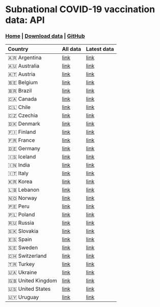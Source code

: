 # Subnational COVID-19 vaccination data: API
### [**Home**](https://sociepy.org/covid19-vaccination-subnational/) | [**Download data**](data/vaccinations.csv) | [**GitHub**](https://github.com/sociepy/covid19-vaccination-subnational)

| Country           | All data                                                                                           | Latest data                                                                                           |
|:------------------|:---------------------------------------------------------------------------------------------------|:------------------------------------------------------------------------------------------------------|
| 🇦🇷 Argentina      | [link](https://sociepy.org/covid19-vaccination-subnational/data/api/v1/all/country_by_iso/AR.json) | [link](https://sociepy.org/covid19-vaccination-subnational/data/api/v1/latest/country_by_iso/AR.json) |
| 🇦🇺 Australia      | [link](https://sociepy.org/covid19-vaccination-subnational/data/api/v1/all/country_by_iso/AU.json) | [link](https://sociepy.org/covid19-vaccination-subnational/data/api/v1/latest/country_by_iso/AU.json) |
| 🇦🇹 Austria        | [link](https://sociepy.org/covid19-vaccination-subnational/data/api/v1/all/country_by_iso/AT.json) | [link](https://sociepy.org/covid19-vaccination-subnational/data/api/v1/latest/country_by_iso/AT.json) |
| 🇧🇪 Belgium        | [link](https://sociepy.org/covid19-vaccination-subnational/data/api/v1/all/country_by_iso/BE.json) | [link](https://sociepy.org/covid19-vaccination-subnational/data/api/v1/latest/country_by_iso/BE.json) |
| 🇧🇷 Brazil         | [link](https://sociepy.org/covid19-vaccination-subnational/data/api/v1/all/country_by_iso/BR.json) | [link](https://sociepy.org/covid19-vaccination-subnational/data/api/v1/latest/country_by_iso/BR.json) |
| 🇨🇦 Canada         | [link](https://sociepy.org/covid19-vaccination-subnational/data/api/v1/all/country_by_iso/CA.json) | [link](https://sociepy.org/covid19-vaccination-subnational/data/api/v1/latest/country_by_iso/CA.json) |
| 🇨🇱 Chile          | [link](https://sociepy.org/covid19-vaccination-subnational/data/api/v1/all/country_by_iso/CL.json) | [link](https://sociepy.org/covid19-vaccination-subnational/data/api/v1/latest/country_by_iso/CL.json) |
| 🇨🇿 Czechia        | [link](https://sociepy.org/covid19-vaccination-subnational/data/api/v1/all/country_by_iso/CZ.json) | [link](https://sociepy.org/covid19-vaccination-subnational/data/api/v1/latest/country_by_iso/CZ.json) |
| 🇩🇰 Denmark        | [link](https://sociepy.org/covid19-vaccination-subnational/data/api/v1/all/country_by_iso/DK.json) | [link](https://sociepy.org/covid19-vaccination-subnational/data/api/v1/latest/country_by_iso/DK.json) |
| 🇫🇮 Finland        | [link](https://sociepy.org/covid19-vaccination-subnational/data/api/v1/all/country_by_iso/FI.json) | [link](https://sociepy.org/covid19-vaccination-subnational/data/api/v1/latest/country_by_iso/FI.json) |
| 🇫🇷 France         | [link](https://sociepy.org/covid19-vaccination-subnational/data/api/v1/all/country_by_iso/FR.json) | [link](https://sociepy.org/covid19-vaccination-subnational/data/api/v1/latest/country_by_iso/FR.json) |
| 🇩🇪 Germany        | [link](https://sociepy.org/covid19-vaccination-subnational/data/api/v1/all/country_by_iso/DE.json) | [link](https://sociepy.org/covid19-vaccination-subnational/data/api/v1/latest/country_by_iso/DE.json) |
| 🇮🇸 Iceland        | [link](https://sociepy.org/covid19-vaccination-subnational/data/api/v1/all/country_by_iso/IS.json) | [link](https://sociepy.org/covid19-vaccination-subnational/data/api/v1/latest/country_by_iso/IS.json) |
| 🇮🇳 India          | [link](https://sociepy.org/covid19-vaccination-subnational/data/api/v1/all/country_by_iso/IN.json) | [link](https://sociepy.org/covid19-vaccination-subnational/data/api/v1/latest/country_by_iso/IN.json) |
| 🇮🇹 Italy          | [link](https://sociepy.org/covid19-vaccination-subnational/data/api/v1/all/country_by_iso/IT.json) | [link](https://sociepy.org/covid19-vaccination-subnational/data/api/v1/latest/country_by_iso/IT.json) |
| 🇰🇷 Korea          | [link](https://sociepy.org/covid19-vaccination-subnational/data/api/v1/all/country_by_iso/KR.json) | [link](https://sociepy.org/covid19-vaccination-subnational/data/api/v1/latest/country_by_iso/KR.json) |
| 🇱🇧 Lebanon        | [link](https://sociepy.org/covid19-vaccination-subnational/data/api/v1/all/country_by_iso/LB.json) | [link](https://sociepy.org/covid19-vaccination-subnational/data/api/v1/latest/country_by_iso/LB.json) |
| 🇳🇴 Norway         | [link](https://sociepy.org/covid19-vaccination-subnational/data/api/v1/all/country_by_iso/NO.json) | [link](https://sociepy.org/covid19-vaccination-subnational/data/api/v1/latest/country_by_iso/NO.json) |
| 🇵🇪 Peru           | [link](https://sociepy.org/covid19-vaccination-subnational/data/api/v1/all/country_by_iso/PE.json) | [link](https://sociepy.org/covid19-vaccination-subnational/data/api/v1/latest/country_by_iso/PE.json) |
| 🇵🇱 Poland         | [link](https://sociepy.org/covid19-vaccination-subnational/data/api/v1/all/country_by_iso/PL.json) | [link](https://sociepy.org/covid19-vaccination-subnational/data/api/v1/latest/country_by_iso/PL.json) |
| 🇷🇺 Russia         | [link](https://sociepy.org/covid19-vaccination-subnational/data/api/v1/all/country_by_iso/RU.json) | [link](https://sociepy.org/covid19-vaccination-subnational/data/api/v1/latest/country_by_iso/RU.json) |
| 🇸🇰 Slovakia       | [link](https://sociepy.org/covid19-vaccination-subnational/data/api/v1/all/country_by_iso/SK.json) | [link](https://sociepy.org/covid19-vaccination-subnational/data/api/v1/latest/country_by_iso/SK.json) |
| 🇪🇸 Spain          | [link](https://sociepy.org/covid19-vaccination-subnational/data/api/v1/all/country_by_iso/ES.json) | [link](https://sociepy.org/covid19-vaccination-subnational/data/api/v1/latest/country_by_iso/ES.json) |
| 🇸🇪 Sweden         | [link](https://sociepy.org/covid19-vaccination-subnational/data/api/v1/all/country_by_iso/SE.json) | [link](https://sociepy.org/covid19-vaccination-subnational/data/api/v1/latest/country_by_iso/SE.json) |
| 🇨🇭 Switzerland    | [link](https://sociepy.org/covid19-vaccination-subnational/data/api/v1/all/country_by_iso/CH.json) | [link](https://sociepy.org/covid19-vaccination-subnational/data/api/v1/latest/country_by_iso/CH.json) |
| 🇹🇷 Turkey         | [link](https://sociepy.org/covid19-vaccination-subnational/data/api/v1/all/country_by_iso/TR.json) | [link](https://sociepy.org/covid19-vaccination-subnational/data/api/v1/latest/country_by_iso/TR.json) |
| 🇺🇦 Ukraine        | [link](https://sociepy.org/covid19-vaccination-subnational/data/api/v1/all/country_by_iso/UA.json) | [link](https://sociepy.org/covid19-vaccination-subnational/data/api/v1/latest/country_by_iso/UA.json) |
| 🇬🇧 United Kingdom | [link](https://sociepy.org/covid19-vaccination-subnational/data/api/v1/all/country_by_iso/GB.json) | [link](https://sociepy.org/covid19-vaccination-subnational/data/api/v1/latest/country_by_iso/GB.json) |
| 🇺🇸 United States  | [link](https://sociepy.org/covid19-vaccination-subnational/data/api/v1/all/country_by_iso/US.json) | [link](https://sociepy.org/covid19-vaccination-subnational/data/api/v1/latest/country_by_iso/US.json) |
| 🇺🇾 Uruguay        | [link](https://sociepy.org/covid19-vaccination-subnational/data/api/v1/all/country_by_iso/UY.json) | [link](https://sociepy.org/covid19-vaccination-subnational/data/api/v1/latest/country_by_iso/UY.json) |
